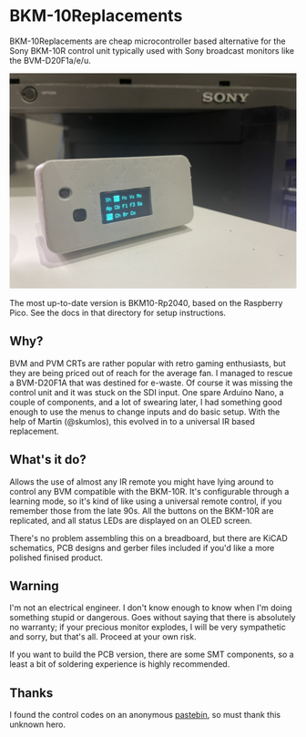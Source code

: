 # BKM-10Replacements
BKM-10Replacements are cheap microcontroller based alternative for the Sony BKM-10R control unit typically used with Sony broadcast monitors like the BVM-D20F1a/e/u.

![Finished board](BKM10Rduino.jpeg)

The most up-to-date version is BKM10-Rp2040, based on the Raspberry Pico. See the docs in that directory for setup instructions.

## Why?
BVM and PVM CRTs are rather popular with retro gaming enthusiasts, but they are being priced out of reach for the average fan. I managed to rescue a BVM-D20F1A that was destined for e-waste. Of course it was missing the control unit and it was stuck on the SDI input. One spare Arduino Nano, a couple of components, and a lot of swearing later, I had something good enough to use the menus to change inputs and do basic setup. With the help of Martin (@skumlos), this evolved in to a universal IR based replacement.

## What's it do?
Allows the use of almost any IR remote you might have lying around to control any BVM compatible with the BKM-10R. It's configurable through a learning mode, so it's kind of like using a universal remote control, if you remember those from the late 90s. All the buttons on the BKM-10R are replicated, and all status LEDs are displayed on an OLED screen.

There's no problem assembling this on a breadboard, but there are KiCAD schematics, PCB designs and gerber files included if you'd like a more polished finised product.

## Warning
I'm not an electrical engineer. I don't know enough to know when I'm doing something stupid or dangerous. Goes without saying that there is absolutely no warranty; if your precious monitor explodes, I will be very sympathetic and sorry, but that's all. Proceed at your own risk.

If you want to build the PCB version, there are some SMT components, so a least a bit of soldering experience is highly recommended.
## Thanks
I found the control codes on an anonymous [pastebin](https://pastebin.com/aTUWf33J), so must thank this unknown hero.
